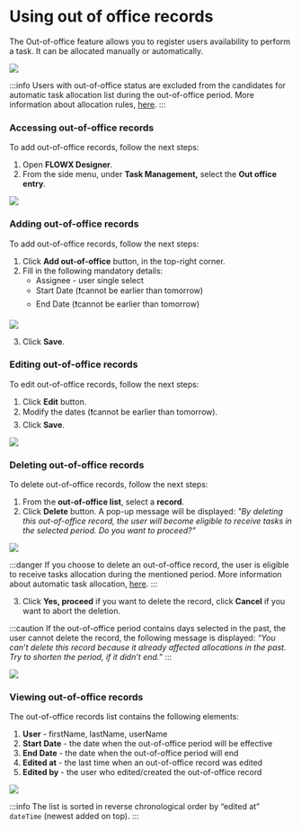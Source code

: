 # Using out of office records

The Out-of-office feature allows you to register users availability to perform a task. It can be allocated manually or automatically.

![](https://s3.eu-west-1.amazonaws.com/docx.flowx.ai/3.2/out_of_office_records.png)

:::info
Users with out-of-office status are excluded from the candidates for automatic task allocation list during the out-of-office period. More information about allocation rules, [here](using-allocation-rules.md).
:::

### Accessing out-of-office records

To add out-of-office records, follow the next steps:

1. Open **FLOWX Designer**.
2. From the side menu, under **Task Management,** select the **Out office entry**.

![](https://s3.eu-west-1.amazonaws.com/docx.flowx.ai/3.2/access_out_of_office.png)

### Adding out-of-office records

To add out-of-office records, follow the next steps:

1. Click **Add out-of-office** button, in the top-right corner.
2. Fill in the following mandatory details:
   * Assignee - user single select
   * Start Date (:exclamation:cannot be earlier than tomorrow)
   * End Date (:exclamation:cannot be earlier than tomorrow)

![](https://s3.eu-west-1.amazonaws.com/docx.flowx.ai/3.2/add_out_of_office.png)

3.  Click **Save**.

### Editing out-of-office records

To edit out-of-office records, follow the next steps:

1. Click **Edit** button.
2. Modify the dates (:exclamation:cannot be earlier than tomorrow).
3. Click **Save**.

![](https://s3.eu-west-1.amazonaws.com/docx.flowx.ai/3.2/edit_out_of_office.png)

### **Deleting out-of-office records**

To delete out-of-office records, follow the next steps:

1. From the **out-of-office list**, select a **record**.
2. Click **Delete** button. A pop-up message will be displayed: _"By deleting this out-of-office record, the user will become eligible to receive tasks in the selected period. Do you want to proceed?"_

![](https://s3.eu-west-1.amazonaws.com/docx.flowx.ai/3.2/delete_out_of_office.png)

:::danger
If you choose to delete an out-of-office record, the user is eligible to receive tasks allocation during the mentioned period. More information about automatic task allocation, [here](using-allocation-rules.md).
:::

3.  Click **Yes, proceed** if you want to delete the record, click **Cancel** if you want to abort the deletion.

:::caution
If the out-of-office period contains days selected in the past, the user cannot delete the record, the following message is displayed: _“You can’t delete this record because it already affected allocations in the past. Try to shorten the period, if it didn’t end.”_
:::

![](https://s3.eu-west-1.amazonaws.com/docx.flowx.ai/3.2/cant_delete_ooo.png)

### Viewing out-of-office records

The out-of-office records list contains the following elements:

1. **User** - firstName, lastName, userName
2. **Start Date** - the date when the out-of-office period will be effective
3. **End Date** - the date when the out-of-office period will end
4. **Edited at** - the last time when an out-of-office record was edited
5. **Edited by** - the user who edited/created the out-of-office record

![](https://s3.eu-west-1.amazonaws.com/docx.flowx.ai/3.2/view_ooo.png)

:::info
The list is sorted in reverse chronological order by “edited at” `dateTime` (newest added on top).
:::